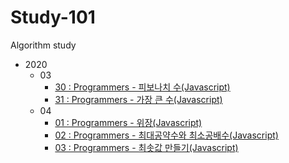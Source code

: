 # Study-101
Algorithm study

- 2020
    - 03
        - [30 : Programmers - 피보나치 수(Javascript)](https://github.com/Whis-dev/study-101/blob/master/2020/03/(30)Programmers-%ED%94%BC%EB%B3%B4%EB%82%98%EC%B9%98%EC%88%98.md)
        - [31 : Programmers - 가장 큰 수(Javascript)](https://github.com/Whis-dev/study-101/blob/master/2020/03/(31)Programmers-%EA%B0%80%EC%9E%A5%ED%81%B0%EC%88%98.md)
    - 04
        - [01 : Programmers - 위장(Javascript)](https://github.com/Whis-dev/study-101/blob/master/2020/04/(01)Programmers-%EC%9C%84%EC%9E%A5.md)
        - [02 : Programmers - 최대공약수와 최소공배수(Javascript)](https://github.com/Whis-dev/study-101/blob/master/2020/04/(02)Programmers-%EC%B5%9C%EB%8C%80%EA%B3%B5%EC%95%BD%EC%88%98%EC%99%80%EC%B5%9C%EC%86%8C%EA%B3%B5%EB%B0%B0%EC%88%98.md)
        - [03 : Programmers - 최솟값 만들기(Javascript)](https://github.com/Whis-dev/study-101/blob/master/2020/04/(03)Programmers-%EC%B5%9C%EC%86%9F%EA%B0%92%EB%A7%8C%EB%93%A4%EA%B8%B0.md)